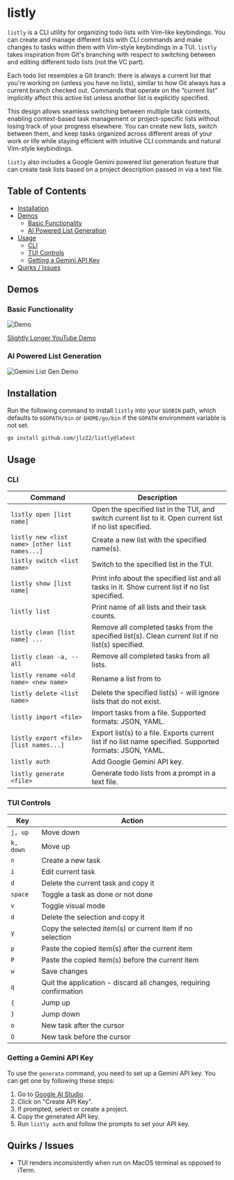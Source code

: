 # listly

`listly` is a CLI utility for organizing todo lists with Vim-like keybindings. You can create and manage different lists with CLI commands and make changes to tasks within them with Vim-style keybindings in a TUI. `listly` takes inspiration from Git's branching with respect to switching between and editing different todo lists (not the VC part).

Each todo list resembles a Git branch: there is always a current list that you're working on (unless you have no lists), similar to how Git always has a current branch checked out. Commands that operate on the “current list” implicitly affect this active list unless another list is explicitly specified.

This design allows seamless switching between multiple task contexts, enabling context-based task management or project-specific lists without losing track of your progress elsewhere. You can create new lists, switch between them, and keep tasks organized across different areas of your work or life while staying efficient with intuitive CLI commands and natural Vim-style keybindings.

`listly` also includes a Google Gemini powered list generation feature that can create task lists based on a project description passed in via a text file. 

## Table of Contents

- [Installation](#installation)
- [Demos](#demos)
  - [Basic Functionality](#basic-functionality)
  - [AI Powered List Generation](#ai-powered-list-generation-demo)
- [Usage](#usage)
  - [CLI](#cli)
  - [TUI Controls](#tui-controls)
  - [Getting a Gemini API Key](#getting-a-gemini-api-key)
- [Quirks / Issues](#quirks--issues)

## Demos

### Basic Functionality

![Demo](assets/demo.gif)

[Slightly Longer YouTube Demo](https://youtu.be/s1b4MqS0Fhg)

### AI Powered List Generation

![Gemini List Gen Demo](assets/generate_demo.gif)

## Installation

Run the following command to install `listly` into your `$GOBIN` path, which defaults to `$GOPATH/bin` or `$HOME/go/bin` if the `GOPATH` environment variable is not set.

```bash
go install github.com/jlz22/listly@latest
```

## Usage

### CLI

| Command                                        | Description                                                                                                |
| ---------------------------------------------- | ---------------------------------------------------------------------------------------------------------- |
| `listly open [list name]`                      | Open the specified list in the TUI, and switch current list to it. Open current list if no list specified. |
| `listly new <list name> [other list names...]` | Create a new list with the specified name(s).                                                              |
| `listly switch <list name>`                    | Switch to the specified list in the TUI.                                                                   |
| `listly show [list name]`                      | Print info about the specified list and all tasks in it. Show current list if no list specified.           |
| `listly list`                                  | Print name of all lists and their task counts.                                                             |
| `listly clean [list name] ...`                 | Remove all completed tasks from the specified list(s). Clean current list if no list(s) specified.         |
| `listly clean -a, --all`                       | Remove all completed tasks from all lists.                                                                 |
| `listly rename <old name> <new name>`          | Rename a list from <old name> to <new name>                                                                |
| `listly delete <list name>`                    | Delete the specified list(s) - will ignore lists that do not exist.                                        |
| `listly import <file>`                         | Import tasks from a file. Supported formats: JSON, YAML.                                                   |
| `listly export <file> [list names...]`         | Export list(s) to a file. Exports current list if no list name specified. Supported formats: JSON, YAML.   |
| `listly auth`                                  | Add Google Gemini API key.                                                                                 |
| `listly generate <file>`                       | Generate todo lists from a prompt in a text file.                                                          |

### TUI Controls

| Key       | Action                                                             |
| --------- | ------------------------------------------------------------------ |
| `j, up`   | Move down                                                          |
| `k, down` | Move up                                                            |
| `n`       | Create a new task                                                  |
| `i`       | Edit current task                                                  |
| `d`       | Delete the current task and copy it                                |
| `space`   | Toggle a task as done or not done                                  |
| `v`       | Toggle visual mode                                                 |
| `d`       | Delete the selection and copy it                                   |
| `y`       | Copy the selected item(s) or current item if no selection          |
| `p`       | Paste the copied item(s) after the current item                    |
| `P`       | Paste the copied item(s) before the current item                   |
| `w`       | Save changes                                                       |
| `q`       | Quit the application - discard all changes, requiring confirmation |
| `{`       | Jump up                                                            |
| `}`       | Jump down                                                          |
| `o`       | New task after the cursor                                          |
| `O`       | New task before the cursor                                         |

### Getting a Gemini API Key

To use the `generate` command, you need to set up a Gemini API key. You can get one by following these steps:

1. Go to [Google AI Studio](https://aistudio.google.com/apikey).
2. Click on "Create API Key".
3. If prompted, select or create a project.
4. Copy the generated API key.
5. Run `listly auth` and follow the prompts to set your API key.

## Quirks / Issues

- TUI renders inconsistently when run on MacOS terminal as opposed to iTerm.

